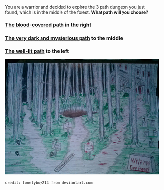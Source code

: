 You are a warrior and decided to explore the 3 path dungeon you just found, which is in the middle of the forest. **What path will you choose?**

### [The blood-covered path](blood_path/first-encounter-zombie.md) in the right
### [The very dark and mysterious path](dark_path/faint-noise.md) to the middle
### [The well-lit path](torch/oldman.md) to the left 

![paths](images/blood/3_paths.jpg)

`credit: lonelyboy214 from deviantart.com`


